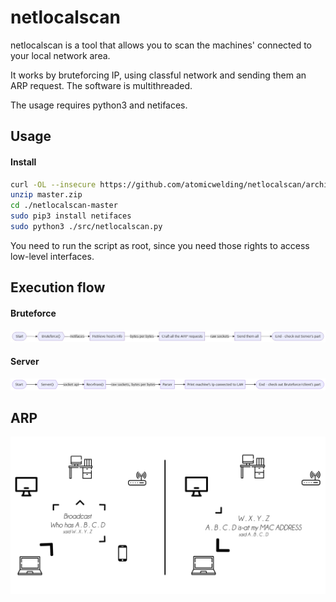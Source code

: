 # netlocalscan

netlocalscan is a tool that allows you to scan the machines' connected to your local network area. 

It works by bruteforcing IP, using classful network and sending them an ARP request. The software is multithreaded.

The usage requires python3 and netifaces.

## Usage

#### Install

```bash
curl -OL --insecure https://github.com/atomicwelding/netlocalscan/archive/master.zip
unzip master.zip
cd ./netlocalscan-master
sudo pip3 install netifaces
sudo python3 ./src/netlocalscan.py
```
You need to run the script as root, since you need those rights to access low-level interfaces.
## Execution flow

#### Bruteforce
![flow chart](./rsrc/bruteforce_chart.jpg)


#### Server
![flow chart 2](./rsrc/listener_server_chart.png)


## ARP
![schema](./rsrc/schema_arp.png)